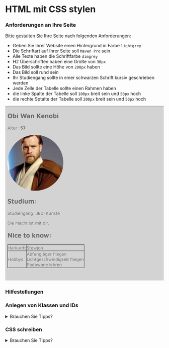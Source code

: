 # HTML mit CSS stylen

### Anforderungen an Ihre Seite

Bitte gestalten Sie Ihre Seite nach folgenden Anforderungen:
- Geben Sie Ihrer Website einen Hintergrund in Farbe `lightgrey`
- Die Schriftart auf Ihrer Seite soll `Maven Pro` sein
- Alle Texte haben die Schriftfarbe `dimgrey`
- H2 Überschriften haben eine Größe von `30px`
- Das Bild sollte eine Höhe von `200px` haben
- Das Bild soll rund sein
- Ihr Studiengang sollte in einer schwarzen Schrift kursiv geschrieben werden
- Jede Zelle der Tabelle sollte einen Rahmen haben
- die linke Spalte der Tabelle soll `100px` breit sein und `50px` hoch
- die rechte Sptalte der Tabelle soll `200px` breit sein und `50px` hoch

![img.png](img/should_state.png)

### Hilfestellungen

### Anlegen von Klassen und IDs
<details>
<summary>Brauchen Sie Tipps?</summary>

1. Vergeben Sie Klassen und IDs für Elemente, um diese individuell ansprechen zu können.
~~~html
    <h2 class="Classname"></h2>
    <h2 id="IDName"></h2>
~~~
2. Ergänzen Sie Objekte wie divs, paragraphs oder spans um bestimmte Textsektionen ansprechen zu können.
~~~html
    Ich bin ein <span>Text</span>
~~~


</details>  

### CSS schreiben
<details>
<summary>Brauchen Sie Tipps?</summary>

Diese Anleitung ist nur eine Möglichkeit, wie man vorgehen kann.

1. Öffnen Sie die style.css Datei im Explorer links

2. Beginnen Sie mit möglichst großen Ebenen. Zum Beispiel: "Die Schriftart auf Ihrer Seite soll "Maven Pro" sein" - Eine Anforderung für alle Elemente auf Ihrer Seite

3. Stylen Sie die Überschriften

4. Setzen sie die Größe und Form des Profilbildes

***Tipp***: Die Form des Bildes kann mit dem `border-radius` beeinflusst werden.

6. Legen Sie die Schrift des Studienganges fest

7. Geben Sie jeder Zelle der Tabelle einen Rahmen

8. Legen Sie die Breiten der Tabellenfelder fest
 
***Tipp***: Schon Klassen vergeben?

</details>  


